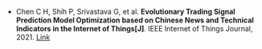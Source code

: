 * Chen C H, Shih P, Srivastava G, et al. <b>Evolutionary Trading Signal Prediction Model Optimization based on Chinese News and Technical Indicators in the Internet of Things[J]</b>. IEEE Internet of Things Journal, 2021. [Link](https://ieeexplore.ieee.org/abstract/document/9446482/)
